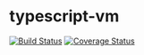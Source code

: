 # typescript-vm

[![Build Status](https://travis-ci.org/harpagon210/typescript-vm.svg?branch=master)](https://travis-ci.org/harpagon210/typescript-vm) [![Coverage Status](https://coveralls.io/repos/github/harpagon210/typescript-vm/badge.svg?branch=master)](https://coveralls.io/github/harpagon210/typescript-vm?branch=master)